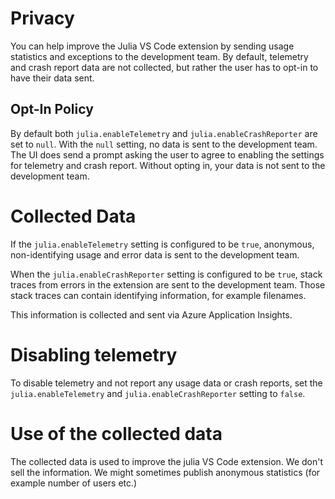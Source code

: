 # Privacy 

You can help improve the Julia VS Code extension by sending usage statistics and exceptions to the development team. By default, telemetry and crash report data are not collected, but rather the user has to opt-in to have their data sent. 

## Opt-In Policy

By default both ``julia.enableTelemetry`` and ``julia.enableCrashReporter`` are set to ``null``.  With the `null` setting, no data is sent to the development team. The UI does send a prompt asking the user to agree to enabling the settings for telemetry and crash report. Without opting in, your data is not sent to the development team. 

# Collected Data

If the ``julia.enableTelemetry`` setting is configured to be ``true``, anonymous, non-identifying usage and error data is sent to the development team.

When the ``julia.enableCrashReporter`` setting is configured to be ``true``, stack traces from errors in the extension are sent to the development team. Those stack traces can contain identifying information, for example filenames.

This information is collected and sent via Azure Application Insights.

# Disabling telemetry

To disable telemetry and not report any usage data or crash reports, set the ``julia.enableTelemetry`` and ``julia.enableCrashReporter`` setting to ``false``.

# Use of the collected data

The collected data is used to improve the julia VS Code extension. We don't sell the information. We might sometimes publish anonymous statistics (for example number of users etc.)
